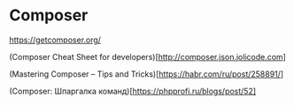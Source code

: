 # Composer

https://getcomposer.org/

(Composer Cheat Sheet for developers)[http://composer.json.jolicode.com]

(Mastering Composer – Tips and Tricks)[https://habr.com/ru/post/258891/]

(Composer: Шпаргалка команд)[https://phpprofi.ru/blogs/post/52]